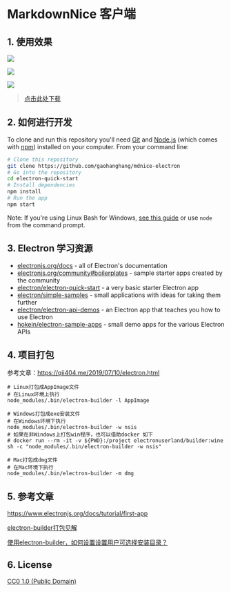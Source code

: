 # MarkdownNice 客户端

## 1. 使用效果

![](https://tva1.sinaimg.cn/large/007S8ZIlgy1gfis4tvibej30u00l4go8.jpg)

![](https://tva1.sinaimg.cn/large/007S8ZIlgy1gfirsytso1j31e20u0hdu.jpg)

![](https://tva1.sinaimg.cn/large/007S8ZIlgy1gfrsyf2123j31c00u01kx.jpg)


> [点击此处下载](https://github.com/gaohanghang/mdnice-electron/releases)


## 2. 如何进行开发

To clone and run this repository you'll need [Git](https://git-scm.com) and [Node.js](https://nodejs.org/en/download/) (which comes with [npm](http://npmjs.com)) installed on your computer. From your command line:

```bash
# Clone this repository
git clone https://github.com/gaohanghang/mdnice-electron
# Go into the repository
cd electron-quick-start
# Install dependencies
npm install
# Run the app
npm start
```

Note: If you're using Linux Bash for Windows, [see this guide](https://www.howtogeek.com/261575/how-to-run-graphical-linux-desktop-applications-from-windows-10s-bash-shell/) or use `node` from the command prompt.

## 3. Electron 学习资源

- [electronjs.org/docs](https://electronjs.org/docs) - all of Electron's documentation
- [electronjs.org/community#boilerplates](https://electronjs.org/community#boilerplates) - sample starter apps created by the community
- [electron/electron-quick-start](https://github.com/electron/electron-quick-start) - a very basic starter Electron app
- [electron/simple-samples](https://github.com/electron/simple-samples) - small applications with ideas for taking them further
- [electron/electron-api-demos](https://github.com/electron/electron-api-demos) - an Electron app that teaches you how to use Electron
- [hokein/electron-sample-apps](https://github.com/hokein/electron-sample-apps) - small demo apps for the various Electron APIs


## 4. 项目打包

参考文章：https://qii404.me/2019/07/10/electron.html

```
# Linux打包成AppImage文件
# 在Linux环境上执行
node_modules/.bin/electron-builder -l AppImage

# Windows打包成exe安装文件
# 在Windows环境下执行
node_modules/.bin/electron-builder -w nsis
# 如果在非Windows上打包win程序，也可以借助docker 如下
# docker run --rm -it -v ${PWD}:/project electronuserland/builder:wine sh -c "node_modules/.bin/electron-builder -w nsis"

# Mac打包成dmg文件
# 在Mac环境下执行
node_modules/.bin/electron-builder -m dmg

```

## 5. 参考文章

https://www.electronjs.org/docs/tutorial/first-app

[electron-builder打包见解](https://juejin.im/post/5bc53aade51d453df0447927)

[使用electron-builder，如何设置设置用户可选择安装目录？](https://newsn.net/say/electron-builder-install-directory/2.html)

## 6. License

[CC0 1.0 (Public Domain)](LICENSE.md)
